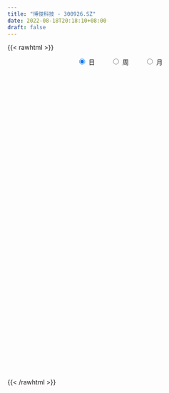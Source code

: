 ```yaml
---
title: "博俊科技 - 300926.SZ"
date: 2022-08-18T20:18:10+08:00
draft: false
---
```

{{< rawhtml >}}
    <div style="text-align: center">
        <label style="padding: 1rem;"><input style="margin-right: .5rem" type="radio" name="period" value="D" checked onclick="period_change(this)">日</label>
        <label style="padding: 1rem;"><input style="margin-right: .5rem" type="radio" name="period" value="W" onclick="period_change(this)">周</label>
        <label style="padding: 1rem;"><input style="margin-right: .5rem" type="radio" name="period" value="M" onclick="period_change(this)">月</label>
    </div>
    <div id="chart" style="height: 700px;"></div> 
    <script type="text/javascript">
        const D_v = [234369.51,167531.22,137761.3,122741.26,155857.55,140391.75,119864.9,116193.85,113505.72,135925.52,108235.72,97297.41,77523.96,62084.51,56857.83,49855.61,69548.69,101524.93,87492.18,70462.13,97535.82,71272.94,55432.78,47873.47,37488.83,43975.72,40570.62,49053.91,84072.17,52072.8,42782.95,40496.56,28825.0,31578.52,22863.61,32215.29,31085.4,61470.5,54564.92,145345.52,110065.35,74515.69,50929.39,34342.61,47921.86,70949.31,66016.16,70055.3,71000.26,51919.19,41006.09,32727.55,52837.05,39893.34,27330.69,40989.06,67646.05,81293.57,108786.14,91190.43,50222.84,38217.06,42575.15,72777.29,49784.33,78512.33,110859.47,105829.3,66523.48,83364.03,98784.8,59676.0,72375.1,38323.99,41037.31,38749.47,86896.06,169398.3,126295.31,119318.83,158614.06,109181.45,181546.95,118089.91,99601.31,71136.51,67074.51,62340.22,46185.69,41020.85,39433.8,52488.74,46586.0,32956.93,26565.67,40717.93,33270.29,23092.28,22237.53,19797.96,52820.42,32375.24,20029.95,15810.5,19789.0,12882.78,18732.02,15969.98,25457.44,20900.46,21845.11,154742.31,111520.84,71316.08,38294.56,26422.66,20708.57,22058.15,22022.2,25639.59,33309.15,23468.16,31900.78,19690.25,15640.96,24019.75,20754.27,17064.48,19512.03,24033.34,28958.81,21296.01,18112.44,15755.98,17322.55,11485.68,14113.95,16052.04,17283.4,41419.24,52758.17,28467.1,16399.08,16267.38,26083.72,57635.86,42998.42,26422.74,33776.06,19054.99,16986.23,19434.13,21160.61,33476.85,29152.6,18499.5,21222.86,17030.89,15569.1,39721.57,32333.92,26106.41,31006.48,27687.01,19383.46,18203.85,37055.68,45065.91,81059.44,42386.44,40091.11,35895.4,14909.75,29872.5,19799.31,14886.22,7584.92,16571.62,7228.99,8421.45,8482.14,12786.74,14210.56,10561.52,11036.41,11814.81,9295.22,13023.3,9358.67,10597.67,6131.06,24445.91,20918.4,29661.18,23778.93,21553.83,23327.83,10620.83,34305.07,40249.18,46920.01,43941.56,49420.29,79681.39,91550.7,70120.22,239575.51,196591.42,155834.61,99507.05,90826.77,148627.57,234452.72,146840.38,99560.93,101124.19,109674.18,101174.97,101747.17,76065.87,78997.82,50947.4,40490.75,35592.4,35013.2,34634.12,39776.72,33742.0,25953.49,44699.45,24321.0,25070.59,32480.77,38810.54,39781.97,22832.6,16389.56,18447.53,16101.54,19103.59,16116.02,27612.56,23179.64,21630.53,12715.28,17335.77,25522.18,15969.18,18682.67,24206.36,33671.21,16051.0,24138.65,17506.73,14563.26,16310.74,9473.02,12716.87,12802.59,16297.59,12461.39,13639.55,14298.36,13853.0,13269.86,14325.18,16048.87,15076.62,10453.92,13140.91,19013.28,18079.75,28697.16,18058.0,14525.62,45414.16,37393.42,25379.39,19124.0,12428.0,20887.68,19282.48,17410.51,14264.29,14028.0,18241.74,17638.77,20450.5,19744.09,13479.12,13041.25,10783.0,10736.0,10312.0,8367.0,9003.4,11623.34,16178.12,14484.0,18639.94,14110.08,11439.21,12003.52,10807.35,7012.59,26733.4,20364.02,44685.91,155960.25,121062.01,76735.4,81378.33,70720.63,87699.92,91225.59,63639.92,60849.89,56755.3,56971.05,39269.85,47424.95,70865.73,52287.71,89271.94,67050.06,64944.25,46619.59,48008.1,36371.84,35872.13,47595.0,29843.99,21495.8,21593.51,24216.94,23274.49,23610.81,103058.57,136245.58,82882.04,70963.07,47360.54,54288.9,71152.71,51305.0,67110.23,46620.28,53743.9,51684.1,36661.67,52516.52,91695.85,129906.92,113457.45,74290.2,71461.97,41316.02,48652.9,40924.19,66101.24,96952.74,78129.42,60290.24,37083.32,44767.5,21513.39,26309.0,71111.79,50100.94,68682.58,38133.99,30806.17,37344.01,25402.91,21477.14,48704.42,76306.78,48736.27,55823.35,49039.99,52507.98,31100.61,37201.62,43264.78,27723.59,57345.14,52486.61,42598.35,66843.57,56291.72,57536.81,124389.38]
const D_histogram = [0.0,-0.0727521368,-0.1667026469,-0.1837574039,-0.030687149,-0.2243873796,-0.2450560222,-0.2564617099,-0.2321611751,-0.1236840931,-0.189936899,-0.3432939049,-0.5251937027,-0.6606442212,-0.6798792231,-0.7322047062,-0.6802434463,-0.4785750895,-0.3891126483,-0.3182602362,-0.1567619056,-0.229907614,-0.3379133835,-0.3834792002,-0.3757971993,-0.2832325522,-0.1665608432,-0.1030571034,0.0554922879,0.1388175786,0.1441441754,0.1695361929,0.2166363312,0.2316220394,0.2455872083,0.212948538,0.2372025974,0.2997710834,0.3434623525,0.5152001259,0.5489723604,0.4651690804,0.3614205922,0.2919054086,0.2883072678,0.3274706924,0.3363918399,0.3876646584,0.4197916536,0.3721834602,0.3081550461,0.2735031284,0.2220809029,0.1176644794,0.060542663,0.0301770313,0.0870277717,0.1506931163,0.2653647744,0.2873274259,0.278093621,0.2306495788,0.163132028,0.1895849771,0.1231464951,0.1599554093,0.2464201036,0.2242585448,0.1569989522,0.155261895,0.176461334,0.1307513438,-0.0932823263,-0.2007871195,-0.3268016824,-0.4232437098,-0.197739623,0.122456947,0.2086101093,0.3096417445,0.3846408116,0.3166231821,0.3519860444,0.2912219627,0.1631563252,0.0222232812,-0.1449645776,-0.2167673395,-0.276856979,-0.30093516,-0.2896449436,-0.3065341477,-0.3701341319,-0.3580019925,-0.3288549317,-0.2694000055,-0.2700326014,-0.2808748527,-0.2873351292,-0.2760154295,-0.1954418136,-0.1543734383,-0.1443344429,-0.136072409,-0.169890418,-0.1698492981,-0.1175684881,-0.0713936049,-0.0115201657,0.0155362568,0.0454587453,0.2605766576,0.3003793627,0.224974037,0.1561035033,0.0830961868,0.0430426181,0.028198098,-0.0071462187,-0.0062452443,-0.0471152606,-0.049375355,-0.036138957,-0.034222816,-0.0407007928,-0.0851928734,-0.0897199805,-0.1178956091,-0.0927775816,-0.0436576888,0.0122870772,0.010836569,-0.0290895525,-0.0750177327,-0.1546762839,-0.1698995738,-0.1531234742,-0.0925704964,-0.0471092714,0.0606454444,0.1454980658,0.135273344,0.1384358037,0.138658782,0.1603241656,0.2181787993,0.2422173838,0.2489921087,0.1591460424,0.1056227018,0.0461601331,-0.0235857604,-0.0099132448,0.032375813,0.0769088023,0.0788569794,0.0448974905,0.0092549534,-0.0096407229,0.0027562003,0.0302815095,0.0415263459,0.0782588459,0.0816375023,0.0714055523,0.0459964228,0.0722902887,0.1115785125,0.1745664303,0.1938258634,0.185502103,0.1037437356,0.0234034464,-0.0582715557,-0.1459414284,-0.2018078616,-0.2145684675,-0.289136105,-0.3110832112,-0.2720240206,-0.2101947006,-0.1662117489,-0.1098143183,-0.0904615485,-0.0906687419,-0.0512259199,-0.0271727382,-0.0050299873,-0.0165046081,-0.043305397,-0.0469380326,-0.0197974925,-0.0468605117,-0.0080925766,0.0392906119,0.0805657453,0.085032653,0.0845080311,0.1394019566,0.1952033198,0.2699013455,0.3040492317,0.346674066,0.3711658301,0.4523617067,0.7884493532,0.9655780743,1.059029888,0.8712747019,0.6887050876,0.5524863071,0.7747564723,0.8790038221,0.7275862898,0.4955925166,0.3645259185,0.2804222354,0.2039966471,-0.0395736295,-0.1938062408,-0.4354029221,-0.623650299,-0.6720813825,-0.7175142279,-0.6817459676,-0.6624121686,-0.5941706594,-0.5594009762,-0.527651359,-0.5799430134,-0.6272402489,-0.5890023461,-0.5029201275,-0.3997889836,-0.4136350997,-0.4238268587,-0.3912991064,-0.3774812654,-0.3510037201,-0.3490881374,-0.3044363952,-0.3271809146,-0.2740819402,-0.2732456066,-0.2318354071,-0.1755711587,-0.0831898575,-0.0340892185,0.0083620584,0.0801391109,0.0419072219,0.0087464835,-0.0909931337,-0.1453405853,-0.1348716778,-0.179106849,-0.179597532,-0.2128617364,-0.1706268637,-0.1128900629,-0.0584171393,0.0046893426,0.0252159728,0.0057955086,0.0102050711,0.0401454195,0.0825124179,0.1085611836,0.1195781617,0.1477650309,0.1568194946,0.1938933687,0.1529700812,0.1574919131,0.164374802,0.2351815871,0.2665019535,0.2542311278,0.2013002908,0.1309440541,0.0198704713,-0.0732941614,-0.0889179578,-0.0995913377,-0.142113279,-0.2307622551,-0.237850538,-0.1858845264,-0.1151593189,-0.0348449183,0.0301182384,0.0832617647,0.0909216185,0.0994587187,0.0976606183,0.0745782228,0.0928021194,0.0693787879,0.0183688355,0.0267287733,-0.0079706338,-0.0569726342,-0.1288331976,-0.1350173591,-0.154926276,-0.0786562216,-0.0244177067,0.248711426,0.4495083384,0.493224458,0.4523003194,0.4232573977,0.3415924006,0.3344701541,0.2326438572,-0.0137163494,-0.097767323,-0.0677989718,-0.0692520651,-0.0659147859,-0.0098219286,0.0521682964,0.1138481686,0.2031113291,0.2253870031,0.2269691469,0.197111794,0.1946134056,0.1630017745,0.1520805686,0.0662852295,0.0259750663,-0.0246152517,-0.0649009544,-0.0600920899,-0.0909516147,-0.1002227325,0.1587460823,0.2560076666,0.285799137,0.2627922386,0.1511399043,0.108773881,0.0990446216,0.0813377859,0.0593735963,0.0185262852,0.0132529991,0.0024432786,-0.0316971293,-0.0696643465,-0.007687318,0.1194449999,0.2281481811,0.2520733933,0.1093517797,-0.0125256896,-0.0408923963,-0.1028801026,-0.0854539686,-0.0247151076,0.0447273915,0.0118601371,-0.0489754262,-0.1827525088,-0.2514339614,-0.2719503871,-0.1820868455,-0.0949817852,-0.0177844558,-0.0012193318,-0.0165029485,-0.004961215,-0.0576098572,-0.1073954217,-0.0389364057,0.1211958611,0.1463216456,0.2077072653,0.1273079919,0.0245065071,-0.0353107739,-0.1096425521,-0.0657571526,-0.0584162162,-0.0193491321,-0.0389817703,-0.0962027644,-0.0742089717,-0.0380102374,-0.0240752108,0.1130758843]
const D_fast = [0.0,-0.0909401709,-0.2265663428,-0.2895604508,-0.1441619832,-0.3939590587,-0.4758917068,-0.551412822,-0.585152581,-0.5075965222,-0.6213335529,-0.860514035,-1.1737122584,-1.4743238323,-1.6635286399,-1.8989052996,-2.0170049013,-1.9349803169,-1.9427960377,-1.9515086847,-1.8292008305,-1.9598234424,-2.1523075578,-2.2937431746,-2.3800104735,-2.3582539644,-2.2832224662,-2.2454830023,-2.073060539,-1.9550308537,-1.913668213,-1.8458921473,-1.7446329261,-1.6717417081,-1.5963797371,-1.5757812729,-1.4922265642,-1.3547153073,-1.2251584501,-0.9246206452,-0.7536053207,-0.7211163305,-0.7345096706,-0.7310485021,-0.6625698259,-0.5415387283,-0.4485196208,-0.3003306377,-0.1632557291,-0.1178180574,-0.10480771,-0.0710838457,-0.0669858454,-0.141986149,-0.1839722997,-0.2067936736,-0.1281859902,-0.0268473666,0.1541654852,0.2479599931,0.3082495934,0.3184679459,0.2917334022,0.3655825955,0.3299307373,0.4067285039,0.5547982241,0.5887013014,0.5606914469,0.5977698635,0.6630846359,0.6500624817,0.40270823,0.2450066569,0.0372916734,-0.1649612814,0.0111078996,0.3619187064,0.5002243959,0.6786664673,0.8498257373,0.8609639033,0.9843232767,0.9963646858,0.9090881295,0.7737109058,0.5702819026,0.4442873058,0.3149834216,0.2156714505,0.154550431,0.06102769,-0.0951058271,-0.1724741859,-0.225540858,-0.2334359332,-0.3015766795,-0.3826376439,-0.4609317027,-0.5186158604,-0.4869026978,-0.4844276822,-0.5104722974,-0.5362283658,-0.6125189794,-0.6549401839,-0.632051496,-0.603725014,-0.5467316162,-0.5157911295,-0.4745039547,-0.194241878,-0.0793443322,-0.0985061486,-0.1283508066,-0.1805840763,-0.2098769906,-0.2176719861,-0.2548028575,-0.2554631942,-0.3081120256,-0.3227159587,-0.3185143,-0.325153863,-0.341807038,-0.407597337,-0.4345544392,-0.4922039701,-0.490280338,-0.4520748674,-0.3930583321,-0.3917996981,-0.4389982076,-0.503680821,-0.6220084432,-0.6797066265,-0.7012113955,-0.6638010418,-0.6301171347,-0.5072010577,-0.3859739199,-0.3623803056,-0.324608895,-0.2897212212,-0.2279747962,-0.1155754627,-0.0309825323,0.0380402198,-0.0120193359,-0.039137001,-0.0870595364,-0.16270187,-0.1515076656,-0.1011246545,-0.0373644646,-0.0157020428,-0.038437159,-0.0717659577,-0.0930718147,-0.0799858415,-0.044890155,-0.0232637321,0.0330334794,0.0568215113,0.0644409494,0.0505309256,0.0948973637,0.1620802156,0.268709741,0.3364256399,0.3744774053,0.3186549718,0.2441655442,0.1479226531,0.0237674233,-0.0825509752,-0.148953698,-0.2958053618,-0.3955232708,-0.4244700854,-0.4151894405,-0.412759426,-0.3838155751,-0.3870781924,-0.4099525713,-0.3833162292,-0.366056232,-0.345170978,-0.3607717508,-0.398398889,-0.4137660327,-0.3915748658,-0.4303530128,-0.3936082219,-0.3364023804,-0.2749858107,-0.2492607398,-0.2286583538,-0.1389139392,-0.034311746,0.1078616161,0.2180218101,0.3473151609,0.4645983826,0.6588846859,1.1920846706,1.6106079103,1.968817196,1.9988806854,1.988487343,1.9903901393,2.4063494225,2.7303477279,2.760826768,2.652731124,2.6127960055,2.5987978813,2.5733714548,2.3199077707,2.1172235992,1.7667761874,1.4226162358,1.2061648066,0.9813534042,0.8466851727,0.7004159295,0.6201147739,0.515034213,0.4148709905,0.2175935827,0.013486285,-0.0955263988,-0.135174212,-0.131990314,-0.2492452051,-0.3653936787,-0.430690703,-0.5112431784,-0.5725165631,-0.6578730148,-0.6893303713,-0.7938701194,-0.80929163,-0.8767666981,-0.8933153504,-0.8809438916,-0.8093600547,-0.7687817204,-0.7242399289,-0.6324280987,-0.6601831823,-0.6911572997,-0.8136452003,-0.9043277982,-0.9275768103,-1.0165886937,-1.0619787597,-1.1484583981,-1.1488802414,-1.1193659563,-1.0794973175,-1.0152185,-0.9883878766,-1.0063594637,-0.9993986334,-0.9594219302,-0.8964268273,-0.8432377657,-0.8023262472,-0.7371981202,-0.6889387829,-0.6033915666,-0.6060723338,-0.5621775236,-0.5142009342,-0.3845987523,-0.2866528976,-0.2353659413,-0.2379717056,-0.2755919288,-0.3816978937,-0.4931860668,-0.5310393527,-0.566610567,-0.6446608281,-0.791000368,-0.8575512853,-0.8520564054,-0.8101210276,-0.7385178566,-0.6660251402,-0.5920661728,-0.5616759143,-0.5282741345,-0.5056570803,-0.5100949202,-0.4686704936,-0.4747491281,-0.5211668717,-0.5061247406,-0.5428168061,-0.606061965,-0.7101308278,-0.7500693292,-0.808709815,-0.7521038161,-0.7039697278,-0.3686627387,-0.0554887416,0.1115334925,0.1836844338,0.2604558615,0.2641889645,0.3406842565,0.2970189239,0.04722963,-0.0612631743,-0.0482445661,-0.0670106757,-0.0801520929,-0.0265147179,0.0485175813,0.1386594957,0.2787004885,0.3573229132,0.4156473438,0.4350679393,0.4812229023,0.4903617149,0.5174606511,0.4482366193,0.4144202227,0.3576760918,0.3011651505,0.2909509926,0.237353564,0.2030267632,0.5016820985,0.6629455995,0.7641868541,0.8068780153,0.7330106572,0.7178381041,0.7328700001,0.7354976109,0.7283768204,0.6921610806,0.6902010442,0.6800021434,0.6379374531,0.5825541493,0.6426093483,0.7996029162,0.9653431427,1.0522867031,0.9369030345,0.8118941428,0.773304337,0.6855966051,0.6816592469,0.736219331,0.8168436781,0.7869414579,0.713862038,0.5343968283,0.4028568853,0.3143528628,0.358694693,0.422054307,0.4948055225,0.5110658136,0.4916564597,0.5019578894,0.4349067829,0.358272363,0.4169972776,0.6074285096,0.6691347055,0.7824471415,0.7338748662,0.6372000081,0.5685550337,0.4668126175,0.4942587288,0.4869956111,0.5212254122,0.4918473315,0.4105756462,0.414017196,0.4407133709,0.4486295949,0.6140496611]
const D_slow = [0.0,-0.0181880342,-0.0598636959,-0.1058030469,-0.1134748341,-0.169571679,-0.2308356846,-0.2949511121,-0.3529914059,-0.3839124291,-0.4313966539,-0.5172201301,-0.6485185558,-0.8136796111,-0.9836494168,-1.1667005934,-1.336761455,-1.4564052274,-1.5536833894,-1.6332484485,-1.6724389249,-1.7299158284,-1.8143941743,-1.9102639743,-2.0042132742,-2.0750214122,-2.116661623,-2.1424258989,-2.1285528269,-2.0938484322,-2.0578123884,-2.0154283402,-1.9612692574,-1.9033637475,-1.8419669454,-1.7887298109,-1.7294291616,-1.6544863907,-1.5686208026,-1.4398207711,-1.302577681,-1.1862854109,-1.0959302629,-1.0229539107,-0.9508770938,-0.8690094207,-0.7849114607,-0.6879952961,-0.5830473827,-0.4900015176,-0.4129627561,-0.344586974,-0.2890667483,-0.2596506284,-0.2445149627,-0.2369707049,-0.215213762,-0.1775404829,-0.1111992893,-0.0393674328,0.0301559725,0.0878183671,0.1286013741,0.1759976184,0.2067842422,0.2467730945,0.3083781204,0.3644427566,0.4036924947,0.4425079685,0.4866233019,0.5193111379,0.4959905563,0.4457937764,0.3640933558,0.2582824284,0.2088475226,0.2394617594,0.2916142867,0.3690247228,0.4651849257,0.5443407212,0.6323372323,0.705142723,0.7459318043,0.7514876246,0.7152464802,0.6610546453,0.5918404006,0.5166066106,0.4441953747,0.3675618377,0.2750283048,0.1855278066,0.1033140737,0.0359640723,-0.031544078,-0.1017627912,-0.1735965735,-0.2426004309,-0.2914608843,-0.3300542439,-0.3661378546,-0.4001559568,-0.4426285613,-0.4850908859,-0.5144830079,-0.5323314091,-0.5352114505,-0.5313273863,-0.5199627,-0.4548185356,-0.3797236949,-0.3234801857,-0.2844543098,-0.2636802631,-0.2529196086,-0.2458700841,-0.2476566388,-0.2492179499,-0.260996765,-0.2733406037,-0.282375343,-0.290931047,-0.3011062452,-0.3224044635,-0.3448344587,-0.374308361,-0.3975027564,-0.4084171786,-0.4053454093,-0.402636267,-0.4099086551,-0.4286630883,-0.4673321593,-0.5098070527,-0.5480879213,-0.5712305454,-0.5830078633,-0.5678465021,-0.5314719857,-0.4976536497,-0.4630446987,-0.4283800032,-0.3882989618,-0.333754262,-0.273199916,-0.2109518889,-0.1711653783,-0.1447597028,-0.1332196695,-0.1391161096,-0.1415944208,-0.1335004676,-0.114273267,-0.0945590221,-0.0833346495,-0.0810209112,-0.0834310919,-0.0827420418,-0.0751716644,-0.064790078,-0.0452253665,-0.0248159909,-0.0069646029,0.0045345028,0.022607075,0.0505017031,0.0941433107,0.1425997766,0.1889753023,0.2149112362,0.2207620978,0.2061942089,0.1697088518,0.1192568864,0.0656147695,-0.0066692568,-0.0844400596,-0.1524460647,-0.2049947399,-0.2465476771,-0.2740012567,-0.2966166438,-0.3192838293,-0.3320903093,-0.3388834938,-0.3401409907,-0.3442671427,-0.355093492,-0.3668280001,-0.3717773732,-0.3834925012,-0.3855156453,-0.3756929923,-0.355551556,-0.3342933928,-0.313166385,-0.2783158958,-0.2295150659,-0.1620397295,-0.0860274216,0.0006410949,0.0934325525,0.2065229792,0.4036353174,0.645029836,0.909787308,1.1276059835,1.2997822554,1.4379038322,1.6315929502,1.8513439058,2.0332404782,2.1571386074,2.248270087,2.3183756459,2.3693748076,2.3594814003,2.31102984,2.2021791095,2.0462665348,1.8782461891,1.6988676322,1.5284311403,1.3628280981,1.2142854333,1.0744351892,0.9425223495,0.7975365961,0.6407265339,0.4934759474,0.3677459155,0.2677986696,0.1643898947,0.05843318,-0.0393915966,-0.133761913,-0.221512843,-0.3087848773,-0.3848939761,-0.4666892048,-0.5352096898,-0.6035210915,-0.6614799433,-0.7053727329,-0.7261701973,-0.7346925019,-0.7326019873,-0.7125672096,-0.7020904041,-0.6999037833,-0.7226520667,-0.758987213,-0.7927051324,-0.8374818447,-0.8823812277,-0.9355966618,-0.9782533777,-1.0064758934,-1.0210801782,-1.0199078426,-1.0136038494,-1.0121549723,-1.0096037045,-0.9995673496,-0.9789392452,-0.9517989493,-0.9219044088,-0.8849631511,-0.8457582775,-0.7972849353,-0.759042415,-0.7196694367,-0.6785757362,-0.6197803394,-0.5531548511,-0.4895970691,-0.4392719964,-0.4065359829,-0.401568365,-0.4198919054,-0.4421213949,-0.4670192293,-0.502547549,-0.5602381128,-0.6197007473,-0.6661718789,-0.6949617087,-0.7036729382,-0.6961433786,-0.6753279375,-0.6525975329,-0.6277328532,-0.6033176986,-0.5846731429,-0.561472613,-0.5441279161,-0.5395357072,-0.5328535139,-0.5348461723,-0.5490893309,-0.5812976303,-0.61505197,-0.653783539,-0.6734475944,-0.6795520211,-0.6173741646,-0.50499708,-0.3816909655,-0.2686158857,-0.1628015362,-0.0774034361,0.0062141024,0.0643750667,0.0609459794,0.0365041486,0.0195544057,0.0022413894,-0.0142373071,-0.0166927892,-0.0036507151,0.0248113271,0.0755891593,0.1319359101,0.1886781968,0.2379561453,0.2866094967,0.3273599404,0.3653800825,0.3819513899,0.3884451564,0.3822913435,0.3660661049,0.3510430824,0.3283051788,0.3032494956,0.3429360162,0.4069379329,0.4783877171,0.5440857768,0.5818707528,0.6090642231,0.6338253785,0.654159825,0.669003224,0.6736347953,0.6769480451,0.6775588648,0.6696345824,0.6522184958,0.6502966663,0.6801579163,0.7371949615,0.8002133099,0.8275512548,0.8244198324,0.8141967333,0.7884767077,0.7671132155,0.7609344386,0.7721162865,0.7750813208,0.7628374642,0.717149337,0.6542908467,0.5863032499,0.5407815385,0.5170360922,0.5125899783,0.5122851453,0.5081594082,0.5069191044,0.4925166401,0.4656677847,0.4559336833,0.4862326486,0.52281306,0.5747398763,0.6065668743,0.612693501,0.6038658075,0.5764551695,0.5600158814,0.5454118273,0.5405745443,0.5308291017,0.5067784106,0.4882261677,0.4787236084,0.4727048057,0.5009737767]
const D_data = [['2021-01-07', 36.5, 31.15, 30.78, 38.2],['2021-01-08', 28.13, 30.01, 27.12, 32.8],['2021-01-11', 29.98, 29.19, 29.0, 32.58],['2021-01-12', 27.0, 29.7, 26.04, 31.28],['2021-01-13', 28.82, 32.1, 28.62, 32.28],['2021-01-14', 30.68, 27.52, 27.5, 32.05],['2021-01-15', 26.51, 28.89, 26.15, 30.12],['2021-01-18', 28.5, 28.68, 27.1, 29.6],['2021-01-19', 28.0, 28.92, 28.0, 30.66],['2021-01-20', 29.04, 30.14, 27.7, 30.44],['2021-01-21', 29.56, 27.88, 27.85, 29.6],['2021-01-22', 28.2, 25.91, 25.74, 28.4],['2021-01-25', 25.18, 24.21, 23.79, 25.2],['2021-01-26', 24.28, 23.35, 23.24, 24.98],['2021-01-27', 22.8, 23.72, 22.23, 23.74],['2021-01-28', 23.1, 22.39, 22.34, 23.77],['2021-01-29', 22.45, 22.95, 21.53, 23.98],['2021-02-01', 22.5, 24.85, 22.5, 25.12],['2021-02-02', 24.52, 23.67, 23.65, 26.15],['2021-02-03', 22.99, 23.36, 22.21, 23.88],['2021-02-04', 22.82, 24.7, 22.33, 25.8],['2021-02-05', 24.3, 21.6, 21.6, 24.5],['2021-02-08', 21.21, 20.19, 20.06, 22.16],['2021-02-09', 20.19, 20.0, 19.63, 20.59],['2021-02-10', 20.1, 19.98, 19.85, 20.85],['2021-02-18', 20.0, 20.76, 20.0, 20.91],['2021-02-19', 20.76, 21.15, 20.41, 21.35],['2021-02-22', 21.14, 20.56, 20.53, 21.45],['2021-02-23', 20.5, 22.03, 20.13, 22.76],['2021-02-24', 21.6, 21.52, 21.19, 21.91],['2021-02-25', 21.5, 20.6, 20.55, 21.61],['2021-02-26', 20.1, 20.77, 20.01, 21.5],['2021-03-01', 20.75, 21.11, 20.53, 21.33],['2021-03-02', 21.2, 20.78, 20.61, 21.45],['2021-03-03', 20.62, 20.77, 20.39, 21.0],['2021-03-04', 20.73, 20.06, 20.06, 20.73],['2021-03-05', 20.08, 20.68, 20.02, 21.02],['2021-03-08', 20.9, 21.37, 20.81, 22.0],['2021-03-09', 21.19, 21.45, 20.1, 21.8],['2021-03-10', 22.5, 23.77, 22.5, 25.74],['2021-03-11', 22.29, 22.83, 21.35, 23.38],['2021-03-12', 22.18, 21.45, 21.28, 22.32],['2021-03-15', 21.17, 20.86, 20.31, 21.2],['2021-03-16', 20.78, 20.93, 20.56, 21.18],['2021-03-17', 20.87, 21.65, 20.57, 21.65],['2021-03-18', 21.52, 22.4, 21.52, 22.58],['2021-03-19', 22.0, 22.3, 21.77, 22.96],['2021-03-22', 22.3, 23.18, 22.3, 23.88],['2021-03-23', 23.17, 23.4, 22.54, 23.95],['2021-03-24', 22.95, 22.6, 22.05, 23.45],['2021-03-25', 22.57, 22.3, 22.25, 23.13],['2021-03-26', 22.18, 22.58, 22.12, 22.6],['2021-03-29', 22.03, 22.29, 21.34, 22.33],['2021-03-30', 22.1, 21.3, 21.16, 22.23],['2021-03-31', 21.21, 21.49, 21.21, 21.78],['2021-04-01', 21.49, 21.59, 21.45, 22.38],['2021-04-02', 21.35, 22.77, 20.98, 22.77],['2021-04-06', 22.91, 23.25, 22.6, 23.88],['2021-04-07', 23.25, 24.52, 22.72, 25.66],['2021-04-08', 24.5, 23.94, 23.85, 25.0],['2021-04-09', 23.66, 23.81, 23.58, 24.4],['2021-04-12', 23.65, 23.39, 23.2, 23.91],['2021-04-13', 23.3, 23.0, 22.82, 23.97],['2021-04-14', 22.96, 24.23, 22.86, 24.71],['2021-04-15', 23.82, 23.11, 22.96, 23.84],['2021-04-16', 22.99, 24.47, 22.97, 24.75],['2021-04-19', 24.48, 25.63, 24.23, 26.68],['2021-04-20', 26.48, 24.68, 24.65, 26.78],['2021-04-21', 24.35, 24.08, 23.86, 25.28],['2021-04-22', 23.88, 24.9, 23.63, 25.37],['2021-04-23', 24.5, 25.44, 24.0, 25.94],['2021-04-26', 25.29, 24.73, 24.6, 25.69],['2021-04-27', 24.54, 21.85, 21.8, 24.54],['2021-04-28', 21.85, 22.36, 21.15, 22.69],['2021-04-29', 22.81, 21.34, 21.25, 23.18],['2021-04-30', 21.21, 20.85, 20.3, 21.39],['2021-05-06', 20.93, 25.02, 20.46, 25.02],['2021-05-07', 26.5, 27.69, 24.07, 29.13],['2021-05-10', 28.01, 26.03, 24.32, 28.25],['2021-05-11', 26.24, 26.98, 25.44, 28.33],['2021-05-12', 25.7, 27.47, 25.66, 31.21],['2021-05-13', 26.81, 26.05, 25.89, 28.24],['2021-05-14', 26.67, 27.61, 26.67, 30.56],['2021-05-17', 27.71, 26.69, 26.0, 28.26],['2021-05-18', 26.8, 25.62, 24.63, 26.81],['2021-05-19', 25.51, 24.91, 24.76, 25.77],['2021-05-20', 24.7, 23.8, 23.65, 24.76],['2021-05-21', 23.8, 24.3, 23.61, 24.47],['2021-05-24', 24.4, 23.98, 23.28, 24.42],['2021-05-25', 23.72, 24.05, 23.66, 24.35],['2021-05-26', 23.97, 24.29, 23.6, 24.48],['2021-05-27', 24.35, 23.74, 23.45, 24.5],['2021-05-28', 23.7, 22.71, 22.66, 23.95],['2021-05-31', 22.49, 23.26, 22.18, 23.27],['2021-06-01', 23.25, 23.33, 23.08, 23.46],['2021-06-02', 23.3, 23.72, 22.9, 23.84],['2021-06-03', 23.8, 22.91, 22.9, 23.8],['2021-06-04', 22.62, 22.52, 22.48, 23.13],['2021-06-07', 22.69, 22.28, 22.03, 22.73],['2021-06-08', 22.15, 22.26, 21.9, 22.49],['2021-06-09', 22.53, 23.15, 22.53, 24.17],['2021-06-10', 23.27, 22.8, 22.41, 23.38],['2021-06-11', 22.85, 22.38, 22.37, 22.85],['2021-06-15', 22.34, 22.24, 22.01, 22.63],['2021-06-16', 22.25, 21.46, 21.39, 22.36],['2021-06-17', 21.46, 21.59, 21.4, 21.9],['2021-06-18', 21.87, 22.2, 21.5, 22.38],['2021-06-21', 22.03, 22.24, 22.0, 22.35],['2021-06-22', 22.19, 22.59, 22.16, 22.87],['2021-06-23', 22.8, 22.34, 22.2, 22.8],['2021-06-24', 22.26, 22.48, 21.9, 22.57],['2021-06-25', 23.51, 25.52, 23.51, 26.98],['2021-06-28', 24.06, 24.18, 23.8, 24.75],['2021-06-29', 23.86, 22.8, 22.8, 24.17],['2021-06-30', 22.61, 22.6, 22.35, 22.85],['2021-07-01', 22.65, 22.22, 22.2, 22.69],['2021-07-02', 22.06, 22.34, 21.92, 22.47],['2021-07-05', 22.29, 22.5, 22.02, 22.5],['2021-07-06', 22.53, 22.08, 22.02, 22.53],['2021-07-07', 22.01, 22.4, 21.93, 22.58],['2021-07-08', 22.21, 21.71, 21.54, 22.32],['2021-07-09', 21.52, 22.0, 21.33, 22.36],['2021-07-12', 21.67, 22.15, 21.55, 22.4],['2021-07-13', 22.05, 21.98, 21.72, 22.25],['2021-07-14', 21.78, 21.79, 21.71, 21.99],['2021-07-15', 21.57, 21.08, 20.83, 21.68],['2021-07-16', 21.23, 21.33, 21.21, 21.9],['2021-07-19', 21.19, 20.81, 20.51, 21.19],['2021-07-20', 21.25, 21.33, 21.02, 21.67],['2021-07-21', 21.4, 21.72, 20.94, 21.87],['2021-07-22', 21.73, 22.02, 21.43, 22.3],['2021-07-23', 22.02, 21.4, 21.4, 22.06],['2021-07-26', 21.2, 20.74, 20.53, 21.39],['2021-07-27', 21.0, 20.33, 20.33, 21.16],['2021-07-28', 20.28, 19.41, 18.99, 20.3],['2021-07-29', 19.5, 19.76, 19.5, 20.05],['2021-07-30', 19.75, 19.96, 19.55, 20.16],['2021-08-02', 20.3, 20.54, 20.11, 20.8],['2021-08-03', 20.6, 20.5, 20.36, 20.83],['2021-08-04', 20.3, 21.62, 20.25, 21.7],['2021-08-05', 21.79, 21.86, 20.92, 22.54],['2021-08-06', 21.6, 20.91, 20.91, 21.64],['2021-08-09', 20.65, 21.1, 20.61, 21.16],['2021-08-10', 20.94, 21.12, 20.85, 21.34],['2021-08-11', 21.08, 21.51, 20.84, 21.7],['2021-08-12', 21.41, 22.28, 21.26, 22.5],['2021-08-13', 22.54, 22.22, 21.91, 22.56],['2021-08-16', 22.1, 22.25, 21.78, 22.39],['2021-08-17', 22.06, 20.95, 20.9, 22.19],['2021-08-18', 20.69, 21.1, 20.69, 21.38],['2021-08-19', 20.82, 20.76, 20.64, 21.23],['2021-08-20', 20.74, 20.27, 19.8, 20.74],['2021-08-23', 20.21, 21.13, 20.21, 21.27],['2021-08-24', 21.39, 21.63, 21.33, 22.25],['2021-08-25', 21.98, 21.92, 21.48, 22.22],['2021-08-26', 22.09, 21.56, 21.51, 22.19],['2021-08-27', 22.01, 21.06, 20.95, 22.09],['2021-08-30', 21.46, 20.86, 20.61, 21.6],['2021-08-31', 20.86, 20.91, 20.42, 21.06],['2021-09-01', 22.5, 21.27, 20.9, 22.5],['2021-09-02', 20.78, 21.57, 20.56, 21.98],['2021-09-03', 21.25, 21.49, 21.25, 21.88],['2021-09-06', 21.45, 21.98, 21.33, 22.18],['2021-09-07', 22.47, 21.73, 21.63, 22.47],['2021-09-08', 21.66, 21.6, 21.48, 21.93],['2021-09-09', 21.41, 21.36, 21.06, 21.73],['2021-09-10', 21.44, 22.06, 21.25, 22.28],['2021-09-13', 21.88, 22.48, 21.65, 22.49],['2021-09-14', 22.4, 23.18, 22.12, 23.7],['2021-09-15', 23.18, 23.02, 22.58, 23.43],['2021-09-16', 22.92, 22.88, 22.71, 23.77],['2021-09-17', 22.61, 21.86, 21.82, 22.66],['2021-09-22', 21.57, 21.52, 21.39, 21.82],['2021-09-23', 21.55, 21.08, 20.85, 21.79],['2021-09-24', 21.09, 20.49, 20.36, 21.26],['2021-09-27', 20.54, 20.38, 19.77, 20.83],['2021-09-28', 20.29, 20.58, 20.23, 20.62],['2021-09-29', 20.28, 19.37, 19.35, 20.38],['2021-09-30', 19.52, 19.52, 19.5, 19.77],['2021-10-08', 19.8, 20.08, 19.65, 20.24],['2021-10-11', 20.06, 20.42, 19.9, 20.47],['2021-10-12', 20.95, 20.3, 20.02, 20.95],['2021-10-13', 19.7, 20.58, 19.7, 20.89],['2021-10-14', 20.57, 20.2, 20.11, 20.66],['2021-10-15', 20.2, 19.89, 19.81, 20.2],['2021-10-18', 19.9, 20.39, 19.78, 20.46],['2021-10-19', 20.39, 20.29, 20.08, 20.51],['2021-10-20', 20.2, 20.33, 19.8, 20.67],['2021-10-21', 20.35, 19.88, 19.82, 20.38],['2021-10-22', 19.85, 19.51, 19.5, 20.02],['2021-10-25', 19.4, 19.63, 19.4, 19.7],['2021-10-26', 20.5, 20.0, 19.98, 21.5],['2021-10-27', 19.55, 19.24, 19.05, 19.93],['2021-10-28', 19.24, 20.02, 19.0, 20.84],['2021-10-29', 19.8, 20.32, 19.8, 20.54],['2021-11-01', 20.06, 20.48, 19.92, 20.66],['2021-11-02', 20.69, 20.16, 20.02, 21.1],['2021-11-03', 20.0, 20.13, 19.81, 20.25],['2021-11-04', 20.11, 21.02, 20.08, 21.03],['2021-11-05', 20.95, 21.43, 20.65, 21.48],['2021-11-08', 21.46, 22.18, 21.23, 22.4],['2021-11-09', 22.02, 22.18, 21.83, 22.58],['2021-11-10', 22.5, 22.75, 22.13, 22.96],['2021-11-11', 22.85, 23.0, 22.6, 23.88],['2021-11-12', 22.31, 24.35, 22.31, 24.97],['2021-11-15', 24.66, 29.22, 24.66, 29.22],['2021-11-16', 31.0, 29.4, 26.62, 34.05],['2021-11-17', 28.51, 30.01, 28.02, 31.69],['2021-11-18', 29.11, 27.15, 26.89, 29.88],['2021-11-19', 26.63, 27.01, 26.5, 27.78],['2021-11-22', 26.69, 27.42, 26.3, 27.6],['2021-11-23', 28.33, 32.9, 28.24, 32.9],['2021-11-24', 32.35, 33.22, 32.35, 36.2],['2021-11-25', 33.72, 30.81, 30.81, 34.5],['2021-11-26', 30.5, 29.55, 29.53, 31.14],['2021-11-29', 29.02, 30.49, 28.65, 30.6],['2021-11-30', 30.34, 31.08, 30.3, 31.69],['2021-12-01', 30.06, 31.27, 30.06, 31.9],['2021-12-02', 32.34, 28.71, 28.62, 32.38],['2021-12-03', 28.64, 28.99, 28.64, 31.69],['2021-12-06', 28.35, 26.89, 26.81, 28.72],['2021-12-07', 27.28, 26.27, 25.82, 27.57],['2021-12-08', 26.27, 27.14, 26.08, 27.3],['2021-12-09', 27.06, 26.62, 26.45, 27.38],['2021-12-10', 26.61, 27.28, 26.25, 27.28],['2021-12-13', 27.4, 26.89, 26.23, 27.69],['2021-12-14', 26.51, 27.42, 26.46, 27.6],['2021-12-15', 27.35, 26.98, 26.67, 27.37],['2021-12-16', 26.71, 26.83, 26.5, 27.11],['2021-12-17', 26.65, 25.4, 25.4, 26.99],['2021-12-20', 25.59, 24.81, 24.74, 25.59],['2021-12-21', 24.92, 25.45, 24.8, 25.58],['2021-12-22', 25.65, 26.01, 25.65, 26.5],['2021-12-23', 25.9, 26.42, 25.88, 26.9],['2021-12-24', 26.45, 24.9, 24.86, 27.46],['2021-12-27', 24.62, 24.56, 24.31, 25.21],['2021-12-28', 24.51, 24.83, 24.4, 24.83],['2021-12-29', 24.68, 24.4, 23.97, 24.75],['2021-12-30', 24.28, 24.35, 24.28, 24.79],['2021-12-31', 24.41, 23.8, 23.66, 24.51],['2022-01-04', 24.01, 24.15, 23.8, 24.19],['2022-01-05', 24.21, 23.05, 22.75, 24.28],['2022-01-06', 23.05, 23.77, 22.94, 23.98],['2022-01-07', 24.05, 22.96, 22.9, 24.08],['2022-01-10', 22.91, 23.29, 22.8, 23.47],['2022-01-11', 23.35, 23.48, 23.32, 23.89],['2022-01-12', 23.75, 24.13, 23.52, 24.25],['2022-01-13', 24.18, 23.82, 23.81, 24.24],['2022-01-14', 23.98, 23.87, 23.58, 24.24],['2022-01-17', 24.5, 24.48, 23.91, 24.6],['2022-01-18', 24.35, 23.14, 22.96, 24.48],['2022-01-19', 23.4, 22.93, 22.75, 23.46],['2022-01-20', 22.95, 21.6, 21.59, 22.95],['2022-01-21', 21.6, 21.55, 21.21, 21.83],['2022-01-24', 21.71, 22.02, 21.31, 22.11],['2022-01-25', 21.9, 21.0, 21.0, 22.38],['2022-01-26', 21.06, 21.16, 20.8, 21.37],['2022-01-27', 21.18, 20.37, 20.3, 21.36],['2022-01-28', 20.48, 21.05, 20.48, 21.3],['2022-02-07', 21.71, 21.26, 21.24, 21.86],['2022-02-08', 21.24, 21.31, 20.92, 21.53],['2022-02-09', 21.33, 21.57, 21.19, 21.58],['2022-02-10', 21.57, 21.13, 21.02, 21.66],['2022-02-11', 21.08, 20.5, 20.33, 21.13],['2022-02-14', 20.43, 20.62, 20.21, 20.88],['2022-02-15', 20.65, 20.91, 20.33, 21.0],['2022-02-16', 21.21, 21.17, 20.85, 21.28],['2022-02-17', 21.17, 21.09, 20.98, 21.35],['2022-02-18', 21.0, 20.96, 20.64, 21.1],['2022-02-21', 20.96, 21.26, 20.83, 21.27],['2022-02-22', 21.04, 21.12, 20.86, 21.45],['2022-02-23', 21.09, 21.62, 21.04, 21.68],['2022-02-24', 21.5, 20.66, 20.39, 21.88],['2022-02-25', 20.87, 21.15, 20.87, 21.65],['2022-02-28', 21.19, 21.24, 20.46, 21.25],['2022-03-01', 21.24, 22.32, 21.24, 22.37],['2022-03-02', 22.06, 22.22, 21.91, 22.58],['2022-03-03', 22.26, 21.86, 21.67, 22.32],['2022-03-04', 21.76, 21.29, 21.12, 21.92],['2022-03-07', 21.29, 20.81, 20.69, 21.29],['2022-03-08', 20.94, 19.81, 19.8, 21.26],['2022-03-09', 19.85, 19.4, 18.45, 20.04],['2022-03-10', 19.84, 19.95, 19.82, 20.25],['2022-03-11', 19.7, 19.8, 19.28, 19.92],['2022-03-14', 19.65, 19.09, 19.09, 19.77],['2022-03-15', 19.0, 17.93, 17.91, 19.13],['2022-03-16', 18.31, 18.42, 17.71, 18.59],['2022-03-17', 18.57, 19.02, 18.52, 19.27],['2022-03-18', 18.81, 19.37, 18.81, 19.5],['2022-03-21', 19.38, 19.74, 19.3, 19.79],['2022-03-22', 19.69, 19.84, 19.49, 20.01],['2022-03-23', 19.84, 19.96, 19.74, 20.12],['2022-03-24', 19.96, 19.53, 19.5, 19.96],['2022-03-25', 19.73, 19.57, 19.5, 19.95],['2022-03-28', 19.71, 19.45, 19.13, 19.71],['2022-03-29', 19.7, 19.1, 19.05, 19.77],['2022-03-30', 19.39, 19.59, 18.96, 19.61],['2022-03-31', 19.51, 19.04, 18.93, 19.51],['2022-04-01', 18.95, 18.45, 18.39, 18.98],['2022-04-06', 18.69, 19.02, 18.46, 19.36],['2022-04-07', 18.81, 18.34, 18.33, 19.1],['2022-04-08', 18.34, 17.83, 17.81, 18.65],['2022-04-11', 17.83, 17.06, 16.86, 17.83],['2022-04-12', 17.05, 17.48, 16.92, 17.48],['2022-04-13', 17.48, 17.03, 17.0, 17.48],['2022-04-14', 17.29, 18.2, 17.28, 18.6],['2022-04-15', 18.0, 18.14, 17.65, 18.41],['2022-04-18', 19.21, 21.77, 19.21, 21.77],['2022-04-19', 25.0, 22.35, 22.0, 26.0],['2022-04-20', 19.67, 21.36, 19.67, 22.18],['2022-04-21', 20.65, 20.64, 20.18, 21.32],['2022-04-22', 20.4, 20.92, 20.2, 21.54],['2022-04-25', 20.61, 20.25, 20.04, 21.4],['2022-04-26', 20.52, 21.21, 20.52, 21.8],['2022-04-27', 20.4, 19.96, 16.97, 20.4],['2022-04-28', 18.93, 17.3, 17.28, 18.95],['2022-04-29', 17.55, 18.4, 17.5, 18.75],['2022-05-05', 19.0, 19.62, 19.0, 20.23],['2022-05-06', 19.82, 19.25, 19.19, 20.66],['2022-05-09', 19.08, 19.26, 19.07, 19.84],['2022-05-10', 19.21, 20.05, 18.46, 20.1],['2022-05-11', 20.0, 20.46, 20.0, 21.38],['2022-05-12', 20.35, 20.86, 20.08, 20.88],['2022-05-13', 20.63, 21.75, 20.61, 21.9],['2022-05-16', 22.46, 21.4, 21.02, 22.58],['2022-05-17', 21.13, 21.41, 21.0, 22.15],['2022-05-18', 21.4, 21.14, 21.14, 21.81],['2022-05-19', 20.78, 21.59, 20.68, 21.8],['2022-05-20', 21.63, 21.32, 21.16, 21.74],['2022-05-23', 21.37, 21.64, 20.95, 21.86],['2022-05-24', 21.69, 20.58, 20.38, 22.18],['2022-05-25', 20.58, 20.9, 19.7, 20.91],['2022-05-26', 20.77, 20.58, 20.01, 20.99],['2022-05-27', 20.58, 20.48, 20.11, 21.27],['2022-05-30', 20.62, 20.95, 20.3, 21.12],['2022-05-31', 20.86, 20.42, 19.89, 20.95],['2022-06-01', 20.21, 20.55, 20.21, 20.98],['2022-06-02', 20.58, 24.66, 20.53, 24.66],['2022-06-06', 25.01, 23.82, 23.58, 25.12],['2022-06-07', 23.81, 23.6, 22.81, 24.04],['2022-06-08', 23.39, 23.25, 22.28, 23.67],['2022-06-09', 23.24, 22.02, 21.89, 23.24],['2022-06-10', 21.8, 22.66, 21.8, 22.9],['2022-06-13', 22.78, 23.1, 22.67, 23.98],['2022-06-14', 22.79, 23.09, 22.09, 23.3],['2022-06-15', 23.13, 23.08, 22.69, 23.66],['2022-06-16', 22.87, 22.8, 22.31, 22.97],['2022-06-17', 22.62, 23.23, 22.41, 23.44],['2022-06-20', 23.4, 23.22, 22.9, 23.87],['2022-06-21', 23.1, 22.89, 22.5, 23.34],['2022-06-22', 23.07, 22.7, 22.7, 23.6],['2022-06-23', 22.7, 24.08, 22.64, 24.2],['2022-06-24', 24.2, 25.55, 23.21, 28.0],['2022-06-27', 25.61, 26.2, 25.06, 27.05],['2022-06-28', 25.99, 25.8, 25.0, 26.1],['2022-06-29', 25.91, 23.65, 23.61, 25.91],['2022-06-30', 23.8, 23.35, 23.27, 24.24],['2022-07-01', 23.44, 24.21, 23.26, 24.5],['2022-07-04', 24.22, 23.6, 23.28, 24.8],['2022-07-05', 24.11, 24.51, 23.8, 25.45],['2022-07-06', 25.3, 25.33, 25.08, 26.49],['2022-07-07', 24.98, 25.91, 24.64, 26.39],['2022-07-08', 26.33, 24.86, 24.84, 26.37],['2022-07-11', 24.55, 24.35, 23.95, 25.31],['2022-07-12', 24.38, 22.92, 22.64, 24.53],['2022-07-13', 23.09, 23.11, 22.69, 23.37],['2022-07-14', 22.91, 23.35, 22.82, 23.66],['2022-07-15', 23.06, 24.82, 22.96, 25.2],['2022-07-18', 25.01, 25.23, 24.8, 25.48],['2022-07-19', 25.69, 25.58, 25.29, 26.51],['2022-07-20', 25.6, 25.14, 24.62, 25.67],['2022-07-21', 25.1, 24.81, 24.46, 25.1],['2022-07-22', 24.84, 25.2, 24.65, 25.55],['2022-07-25', 25.21, 24.33, 24.25, 25.21],['2022-07-26', 24.33, 24.09, 23.5, 24.76],['2022-07-27', 24.13, 25.63, 24.05, 25.75],['2022-07-28', 25.71, 27.5, 25.41, 27.6],['2022-07-29', 27.0, 26.49, 26.35, 27.59],['2022-08-01', 26.54, 27.4, 26.11, 27.71],['2022-08-02', 26.9, 25.79, 25.15, 26.9],['2022-08-03', 26.04, 25.16, 24.9, 26.76],['2022-08-04', 25.33, 25.34, 24.84, 25.64],['2022-08-05', 25.3, 24.82, 24.39, 25.65],['2022-08-08', 24.84, 26.23, 24.26, 26.39],['2022-08-09', 26.08, 25.94, 25.61, 26.52],['2022-08-10', 26.39, 26.51, 25.72, 26.72],['2022-08-11', 26.25, 25.88, 25.44, 26.43],['2022-08-12', 25.75, 25.22, 25.17, 26.02],['2022-08-15', 25.4, 26.12, 25.28, 26.43],['2022-08-16', 25.91, 26.48, 25.56, 26.65],['2022-08-17', 26.79, 26.38, 26.32, 27.2],['2022-08-18', 27.81, 28.44, 27.05, 28.82]]
const W_v = [401900.73,676616.76,571158.22,315870.6,428288.0,140795.08,84546.34,268478.39,146567.82,445961.98,270159.33,266708.39,228696.19,331492.98,281866.16,465361.08,250161.87,256294.36,694956.6000000001,418242.46,225715.08,156603.1,147261.1,67214.3,238915.3,268262.71,126497.25,112006.01,110864.67,76790.6,155979.95,159384.46,115674.15,123512.42,130761.89,133336.48,244498.3,64581.56,46271.75,8421.45,57077.37,54089.67,104935.48,130056.74,311513.95,761628.8100000001,720308.3700000001,489786.3799999999,241041.57,178805.78,160464.87,92874.82,88538.75,90225.08,115573.95,65866.48,70549.89,69174.45,96989.1,141836.59,84272.96,90103.1,58351.37,59655.86,44189.23,76920.88,479821.9,374135.95,113726.35,299120.1799999999,262993.84,156400.43,174160.81,391740.13,289932.12,362465.06,349178.54,342397.83,200785.0,225067.69,220627.52,225673.55,223418.47,305061.48]
const W_histogram = [0.0,-0.0714757835,-0.3025422716,-0.6195583261,-0.8696688608,-1.0799817224,-1.0738124468,-1.0287497085,-0.9408197131,-0.7736032778,-0.5585887885,-0.3599897513,-0.1870135913,0.0155062055,0.201640905,0.3870721499,0.2066334442,0.5352983746,0.7229921557,0.6047098337,0.4092362985,0.2640398491,0.1605566239,0.0857245534,0.2559397324,0.1554246657,0.0713782128,-0.0191626925,-0.061759144,-0.1682958752,-0.1564165065,-0.0476080928,-0.091687424,-0.0542137473,0.0095605479,0.0953890897,0.14118452,0.0844988446,-0.0081139701,-0.0207307838,-0.030362258,-0.0496738357,0.0020158666,0.1146388408,0.3747984133,0.6963462386,1.0302697296,1.154262276,1.0641531686,0.8312985375,0.6073540807,0.3610590059,0.1294358576,0.0305367581,-0.1861896785,-0.3488343371,-0.4714513025,-0.4970215279,-0.47652226,-0.4303269243,-0.4734894168,-0.501671114,-0.4776372695,-0.5052863133,-0.5308192999,-0.4931272297,-0.259029233,-0.2517428486,-0.1713602531,0.0563135529,0.1772574941,0.1983958945,0.4757824938,0.5037618688,0.5368141233,0.6817707102,0.654141358,0.6452930896,0.6031753399,0.5678414662,0.595391703,0.4706549501,0.3880364153,0.5152291623]
const W_fast = [0.0,-0.0893447293,-0.3960467853,-0.8679524214,-1.3354801713,-1.8157884635,-2.0780722997,-2.2901969884,-2.4374719213,-2.4636563055,-2.3882890133,-2.2796874139,-2.1534646517,-1.9470683036,-1.7105233778,-1.4283240955,-1.5571044402,-1.094614916,-0.726173096,-0.6932779596,-0.7864424202,-0.8656289073,-0.9289729766,-0.9823739086,-0.7481737966,-0.8098326969,-0.8760345966,-0.9713661751,-1.0294024126,-1.1780131125,-1.2052378704,-1.1083314799,-1.1753326671,-1.1514124272,-1.0852479951,-0.9755721808,-0.8944806206,-0.9300415848,-1.024682892,-1.0424824017,-1.0597044404,-1.091434477,-1.039240808,-0.8979581236,-0.5440989479,-0.0484645629,0.5430263605,0.9555844759,1.1315136606,1.1064836639,1.0343777273,0.878347404,0.6790832201,0.58781831,0.3245444539,0.074691211,-0.16578858,-0.3156141874,-0.4142454846,-0.4756318799,-0.6371667267,-0.7907662023,-0.8861416752,-1.0401122973,-1.1983501089,-1.2839398461,-1.1145991576,-1.1702484854,-1.1327059532,-0.8909537589,-0.7256954443,-0.6549580702,-0.2586258475,-0.1047060053,0.06254978,0.3779490445,0.5138550319,0.6663300358,0.7750061211,0.8816326139,1.0580307765,1.0509577612,1.0653483302,1.3213483677]
const W_slow = [0.0,-0.0178689459,-0.0935045138,-0.2483940953,-0.4658113105,-0.7358067411,-1.0042598528,-1.2614472799,-1.4966522082,-1.6900530277,-1.8297002248,-1.9196976626,-1.9664510604,-1.9625745091,-1.9121642828,-1.8153962454,-1.7637378843,-1.6299132907,-1.4491652517,-1.2979877933,-1.1956787187,-1.1296687564,-1.0895296004,-1.0680984621,-1.004113529,-0.9652573626,-0.9474128094,-0.9522034825,-0.9676432685,-1.0097172373,-1.0488213639,-1.0607233871,-1.0836452431,-1.0971986799,-1.094808543,-1.0709612705,-1.0356651406,-1.0145404294,-1.0165689219,-1.0217516179,-1.0293421824,-1.0417606413,-1.0412566746,-1.0125969644,-0.9188973611,-0.7448108015,-0.4872433691,-0.1986778001,0.0673604921,0.2751851264,0.4270236466,0.5172883981,0.5496473625,0.557281552,0.5107341324,0.4235255481,0.3056627225,0.1814073405,0.0622767755,-0.0453049556,-0.1636773098,-0.2890950883,-0.4085044057,-0.534825984,-0.667530809,-0.7908126164,-0.8555699246,-0.9185056368,-0.9613457001,-0.9472673118,-0.9029529383,-0.8533539647,-0.7344083413,-0.6084678741,-0.4742643432,-0.3038216657,-0.1402863262,0.0210369462,0.1718307812,0.3137911477,0.4626390735,0.580302811,0.6773119149,0.8061192054]
const W_data = [['2021-01-08', 36.5, 30.01, 27.12, 38.2],['2021-01-15', 29.98, 28.89, 26.04, 32.58],['2021-01-22', 28.5, 25.91, 25.74, 30.66],['2021-01-29', 25.18, 22.95, 21.53, 25.2],['2021-02-05', 22.5, 21.6, 21.6, 26.15],['2021-02-10', 21.21, 19.98, 19.63, 22.16],['2021-02-19', 20.0, 21.15, 20.0, 21.35],['2021-02-26', 21.14, 20.77, 20.01, 22.76],['2021-03-05', 20.75, 20.68, 20.02, 21.45],['2021-03-12', 20.9, 21.45, 20.1, 25.74],['2021-03-19', 21.17, 22.3, 20.31, 22.96],['2021-03-26', 22.3, 22.58, 22.05, 23.95],['2021-04-02', 22.03, 22.77, 20.98, 22.77],['2021-04-09', 22.91, 23.81, 22.6, 25.66],['2021-04-16', 23.65, 24.47, 22.82, 24.75],['2021-04-23', 24.48, 25.44, 23.63, 26.78],['2021-04-30', 25.29, 20.85, 20.3, 25.69],['2021-05-07', 20.93, 27.69, 20.46, 29.13],['2021-05-14', 28.01, 27.61, 24.32, 31.21],['2021-05-21', 27.71, 24.3, 23.61, 28.26],['2021-05-28', 24.4, 22.71, 22.66, 24.5],['2021-06-04', 22.49, 22.52, 22.18, 23.84],['2021-06-11', 22.69, 22.38, 21.9, 24.17],['2021-06-18', 22.34, 22.2, 21.39, 22.63],['2021-06-25', 22.03, 25.52, 21.9, 26.98],['2021-07-02', 24.06, 22.34, 21.92, 24.75],['2021-07-09', 22.29, 22.0, 21.33, 22.58],['2021-07-16', 21.67, 21.33, 20.83, 22.4],['2021-07-23', 21.19, 21.4, 20.51, 22.3],['2021-07-30', 21.2, 19.96, 18.99, 21.39],['2021-08-06', 20.3, 20.91, 20.11, 22.54],['2021-08-13', 20.65, 22.22, 20.61, 22.56],['2021-08-20', 22.1, 20.27, 19.8, 22.39],['2021-08-27', 20.21, 21.06, 20.21, 22.25],['2021-09-03', 21.46, 21.49, 20.42, 22.5],['2021-09-10', 21.45, 22.06, 21.06, 22.47],['2021-09-17', 21.88, 21.86, 21.65, 23.77],['2021-09-24', 21.57, 20.49, 20.36, 21.82],['2021-09-30', 20.54, 19.52, 19.35, 20.83],['2021-10-08', 19.8, 20.08, 19.65, 20.24],['2021-10-15', 20.06, 19.89, 19.7, 20.95],['2021-10-22', 19.9, 19.51, 19.5, 20.67],['2021-10-29', 19.4, 20.32, 19.0, 21.5],['2021-11-05', 20.06, 21.43, 19.81, 21.48],['2021-11-12', 21.46, 24.35, 21.23, 24.97],['2021-11-19', 24.66, 27.01, 24.66, 34.05],['2021-11-26', 26.69, 29.55, 26.3, 36.2],['2021-12-03', 29.02, 28.99, 28.62, 32.38],['2021-12-10', 28.35, 27.28, 25.82, 28.72],['2021-12-17', 27.4, 25.4, 25.4, 27.69],['2021-12-24', 25.59, 24.9, 24.74, 27.46],['2021-12-31', 24.62, 23.8, 23.66, 25.21],['2022-01-07', 24.01, 22.96, 22.75, 24.28],['2022-01-14', 22.91, 23.87, 22.8, 24.25],['2022-01-21', 24.5, 21.55, 21.21, 24.6],['2022-01-28', 21.71, 21.05, 20.3, 22.38],['2022-02-11', 21.71, 20.5, 20.33, 21.86],['2022-02-18', 20.43, 20.96, 20.21, 21.35],['2022-02-25', 20.96, 21.15, 20.39, 21.88],['2022-03-04', 21.19, 21.29, 20.46, 22.58],['2022-03-11', 21.29, 19.8, 18.45, 21.29],['2022-03-18', 19.65, 19.37, 17.71, 19.77],['2022-03-25', 19.38, 19.57, 19.3, 20.12],['2022-04-01', 19.71, 18.45, 18.39, 19.77],['2022-04-08', 18.69, 17.83, 17.81, 19.36],['2022-04-15', 17.83, 18.14, 16.86, 18.6],['2022-04-22', 19.21, 20.92, 19.21, 26.0],['2022-04-29', 20.61, 18.4, 16.97, 21.8],['2022-05-06', 19.0, 19.25, 19.0, 20.66],['2022-05-13', 19.08, 21.75, 18.46, 21.9],['2022-05-20', 22.46, 21.32, 20.68, 22.58],['2022-05-27', 21.37, 20.48, 19.7, 22.18],['2022-06-02', 20.62, 24.66, 19.89, 24.66],['2022-06-10', 25.01, 22.66, 21.8, 25.12],['2022-06-17', 22.78, 23.23, 22.09, 23.98],['2022-06-24', 23.4, 25.55, 22.5, 28.0],['2022-07-01', 25.61, 24.21, 23.26, 27.05],['2022-07-08', 24.22, 24.86, 23.28, 26.49],['2022-07-15', 24.55, 24.82, 22.64, 25.31],['2022-07-22', 25.01, 25.2, 24.46, 26.51],['2022-07-29', 25.21, 26.49, 23.5, 27.6],['2022-08-05', 26.54, 24.82, 24.39, 27.71],['2022-08-12', 24.84, 25.22, 24.26, 26.72],['2022-08-19', 25.4, 28.44, 25.28, 28.82]]
const M_v = [1965546.3100000001,922107.8100000001,1249458.6000000003,1437517.2,1628165.4299999999,798168.3500000001,473289.76,587150.9699999999,586849.99,224523.97,2134306.2400000002,952175.05,360204.26,251239.06,405210.2600000001,989551.9600000001,879732.23,1471332.3299999998,1037530.9400000001,754153.4999999999]
const M_histogram = [0.0,-0.1391225071,-0.1727629613,-0.2249240812,-0.0908027012,-0.0426671938,-0.1772110356,-0.1896924308,-0.27391414,-0.2583012573,0.4552802126,0.4166194205,0.1966388716,0.0617181076,-0.1654809462,-0.3386753745,-0.2984147161,-0.0677208534,0.2837955579,0.6160242833]
const M_fast = [0.0,-0.1739031339,-0.2507343285,-0.3591264686,-0.2477057639,-0.210237055,-0.3890836556,-0.4489881586,-0.6016884027,-0.6506508344,0.1767506887,0.2422447517,0.0714239207,-0.0480673164,-0.3166366068,-0.5744998787,-0.6088428993,-0.39507925,0.0273860508,0.5136208471]
const M_slow = [0.0,-0.0347806268,-0.0779713671,-0.1342023874,-0.1569030627,-0.1675698612,-0.2118726201,-0.2592957278,-0.3277742628,-0.3923495771,-0.2785295239,-0.1743746688,-0.1252149509,-0.109785424,-0.1511556606,-0.2358245042,-0.3104281832,-0.3273583966,-0.2564095071,-0.1024034363]
const M_data = [['2021-01-29', 36.5, 22.95, 21.53, 38.2],['2021-02-26', 22.5, 20.77, 19.63, 26.15],['2021-03-31', 20.75, 21.49, 20.02, 25.74],['2021-04-30', 21.49, 20.85, 20.3, 26.78],['2021-05-31', 20.93, 23.26, 20.46, 31.21],['2021-06-30', 23.25, 22.6, 21.39, 26.98],['2021-07-30', 22.65, 19.96, 18.99, 22.69],['2021-08-31', 20.3, 20.91, 19.8, 22.56],['2021-09-30', 22.5, 19.52, 19.35, 23.77],['2021-10-29', 19.8, 20.32, 19.0, 21.5],['2021-11-30', 20.06, 31.08, 19.81, 36.2],['2021-12-31', 30.06, 23.8, 23.66, 32.38],['2022-01-28', 24.01, 21.05, 20.3, 24.6],['2022-02-28', 21.71, 21.24, 20.21, 21.88],['2022-03-31', 21.24, 19.04, 17.71, 22.58],['2022-04-29', 18.95, 18.4, 16.86, 26.0],['2022-05-31', 19.0, 20.42, 18.46, 22.58],['2022-06-30', 20.21, 23.35, 20.21, 28.0],['2022-07-29', 23.44, 26.49, 22.64, 27.6],['2022-08-31', 26.54, 28.44, 24.26, 28.82]]
        const D_a = [null,null,null,26.04,null,null,null,null,30.66,null,null,null,null,null,22.23,null,null,null,26.15,null,null,null,null,19.63,null,null,null,null,22.76,null,null,null,null,null,null,null,20.02,null,null,null,null,null,null,null,null,null,null,null,23.95,null,null,null,null,21.16,null,null,null,null,null,null,null,null,null,null,null,null,null,26.78,null,null,null,null,null,null,null,20.3,null,null,null,null,null,null,null,null,null,null,null,null,null,null,null,24.5,null,null,null,null,null,null,null,null,null,null,null,null,21.39,null,null,null,null,null,null,26.98,null,null,null,null,null,null,null,null,null,null,null,null,null,null,null,null,null,null,null,null,null,null,18.99,null,null,null,null,null,null,null,null,null,null,null,22.56,null,null,null,null,19.8,null,null,null,null,null,null,null,22.5,null,null,null,null,null,21.06,null,null,null,null,23.77,null,null,null,null,null,null,19.35,null,null,null,null,null,null,null,null,null,null,null,null,null,21.5,null,null,null,null,null,19.81,null,null,null,null,null,null,null,null,null,null,null,null,null,null,36.2,null,null,null,null,null,null,null,null,25.82,null,null,null,null,27.6,null,null,null,null,null,null,null,null,null,null,null,null,null,null,22.75,null,null,null,null,null,null,null,24.6,null,null,null,null,null,null,null,null,null,null,null,null,null,null,20.21,null,null,null,null,null,null,null,null,null,null,null,22.58,null,null,null,null,null,null,null,null,null,17.71,null,null,null,null,20.12,null,null,null,null,null,null,null,null,null,null,16.86,null,null,null,null,null,26.0,null,null,null,null,null,16.97,null,null,null,null,null,null,null,null,null,22.58,null,null,null,null,null,null,19.7,null,null,null,null,null,null,25.12,null,null,null,21.8,null,null,null,null,null,null,null,null,null,28.0,null,null,null,null,null,null,null,null,null,null,null,22.64,null,null,null,null,26.51,null,null,null,null,23.5,null,null,null,null,null,null,null,null,null,null,26.72,null,null,null,null,null,null]
const W_a = [null,null,null,null,null,19.63,null,null,null,null,null,null,null,null,null,null,null,null,31.21,null,null,null,null,null,null,null,null,null,null,18.99,null,null,null,null,null,null,23.77,null,null,null,null,null,19.0,null,null,null,36.2,null,null,null,null,null,null,null,null,null,null,null,null,null,null,null,null,null,null,16.86,null,null,null,null,null,null,null,null,null,28.0,null,null,null,null,null,null,24.26,null]
const M_a = [null,null,null,null,null,null,null,null,null,null,null,null,null,null,null,16.86,null,null,null,null]
        const D_b = [[{ coord: ['2021-01-12', 26.15] }, { coord: ['2021-02-02', 26.04] }],[{ coord: ['2021-02-09', 22.76] }, { coord: ['2021-11-03', 20.02] }],[{ coord: ['2021-11-24', 27.6] }, { coord: ['2022-01-05', 25.82] }],[{ coord: ['2022-03-16', 20.12] }, { coord: ['2022-05-25', 17.71] }],[{ coord: ['2022-06-06', 25.12] }, { coord: ['2022-07-26', 22.64] }]]
const W_b = [[{ coord: ['2021-02-10', 23.77] }, { coord: ['2022-04-15', 19.63] }]]
const M_b = []
    </script>
{{< /rawhtml >}}